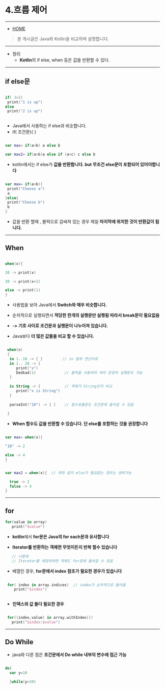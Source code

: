 ﻿# 4.흐름 제어
-------------

* [HOME](./README.md)

> 본 게시글은 Java와 Kotlin을 비교하며 설명합니다.

<hr>

* 정리
  * **Kotlin**의 if else, when 등은 값을 반환할 수 있다.
  
<hr>


## **if else문**

 ``` kotlin

 if( 1>2)
  print("1 is up")
 else
  print("2 is up")
  
 ```

  * Java에서 사용하는 if else과 비슷합니다.
  * if( 조건문){ }
 
 ``` kotlin
 
 var max= if(a>b) a else b
 
 var max2= if(a>b)a else if (a<c) c else b
 
 ```
  * kotlin에서는 if else가 **값을 반환합니다. but 무조건 else문이 포함되어 있어야합니다**
  
 ``` kotlin
 
 var max= if(a>b){
  print("Choose a")
  a
 }else{
  print("Choose b")
  b
 }
 ```
   * 값을 반환 할때 , 블럭으로 감싸져 있는 경우 제일 **마지막에 위치한 것이 반환값이 됩니다.**
   
<hr>

## When

 ``` kotlin

 when(x){

 20 -> print(x)

 30 -> print(x+2)

 else -> print(1)
 }
 ```
 
  * 사용법을 보아 Java에서 **Switch와 매우 비슷합니다.**
  
  * 순차적으로 실행되면서 **적당한 한개의 실행문만 실행됨 따라서 break문이 필요없음**
  
  * **-> 기호 사이로 조건문과 실행문이 나누어져 있습니다.**
  
  * Java보다 **더 많은 값들을 비교 할 수 있습니다.**
  
  
 ``` kotlin
 
  when(x)
  {
   in 1..10 -> { }         // in 범위 연산자로 
   in 1.. 20 -> {
      print("x")
      Dedkad(1)             // 블럭을 사용하여 여러 문장의 실행문도 가능
   }
   
   is String -> {           // 객체가 String인지 비교
      print("x is String") 
   }
   
   parseInt("20") -> { ]    // 함수호출문도 조건문에 들어갈 수 있음
   
  }
 ```
 
 * **When 함수도 값을 반환할 수 있습니다. 단 else를 포함하는 것을 권장합니다**
 
 ```kotlin
 
 var max= when(x){
 
 "10" -> 2
 
 else -> 4
 }
 
 
 var max2 = when(x){  // 위와 같이 else가 필요없는 경우는 생략가능
 
   true -> 2
   false -> 4
 }
 ```
 <hr>
 
## for
  
 ```kotlin
 for(value in array)
    print("$value")
 
 ```
  
  * **kotlin**에서 **for문은 Java의 for each문과 유사합니다**
  
  * **Iterator를 반환하는 객체면 무엇이든지 반복 할수 있습니다**
  
```kotlin
   // 나중에 
   // Iterator를 재정의하면 객체도 for문에 들어갈 수 있음
```

  * 배열인 경우, **for문에서 index 참조가 필요한 경우가 있습니다**
  
 ``` kotlin
  
  for( index in array.indices)  // index가 순차적으로 들어옴
     print("$index")
  
 ```
 
  * **인덱스와 값 둘다 필요한 경우**
  
 ``` kotlin
 
  for((index,value) in array.withIndex())
    print("$index:$value")
 ```
<hr>

## Do While

* java와 다른 점은 **조건문에서 Do while 내부의 변수에 접근 가능**


``` kotlin

do{
  var y=10
  
  }while(y>20)

```



